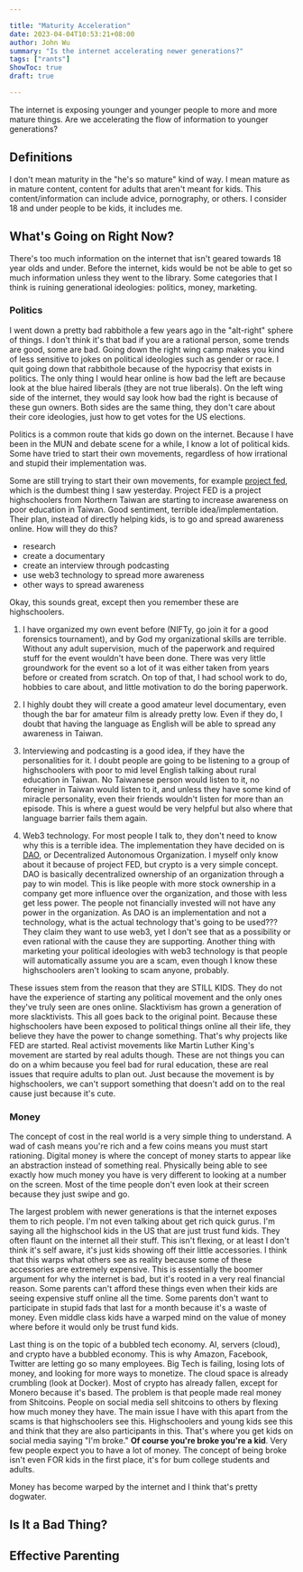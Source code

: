 ```yaml
---

title: "Maturity Acceleration"
date: 2023-04-04T10:53:21+08:00
author: John Wu
summary: "Is the internet accelerating newer generations?"
tags: ["rants"]
ShowToc: true
draft: true

---
```


The internet is exposing younger and younger people to more and more mature things.
Are we accelerating the flow of information to younger generations?

## Definitions
I don't mean maturity in the "he's so mature" kind of way.
I mean mature as in mature content, content for adults that aren't meant for kids.
This content/information can include advice, pornography, or others.
I consider 18 and under people to be kids, it includes me.

## What's Going on Right Now?
There's too much information on the internet that isn't geared towards 18 year olds and under.
Before the internet, kids would be not be able to get so much information unless they went to the library.
Some categories that I think is ruining generational ideologies: politics, money, marketing.

### Politics
I went down a pretty bad rabbithole a few years ago in the "alt-right" sphere of things.
I don't think it's that bad if you are a rational person, some trends are good, some are bad.
Going down the right wing camp makes you kind of less sensitive to jokes on political ideologies such as gender or race.
I quit going down that rabbithole because of the hypocrisy that exists in politics.
The only thing I would hear online is how bad the left are because look at the blue haired liberals (they are not true liberals).
On the left wing side of the internet, they would say look how bad the right is because of these gun owners.
Both sides are the same thing, they don't care about their core ideologies, just how to get votes for the US elections.

Politics is a common route that kids go down on the internet.
Because I have been in the MUN and debate scene for a while, I know a lot of political kids.
Some have tried to start their own movements, regardless of how irrational and stupid their implementation was.

Some are still trying to start their own movements, for example [project fed](https://www.instagram.com/project_fed/), which is the dumbest thing I saw yesterday.
Project FED is a project highschoolers from Northern Taiwan are starting to increase awareness on poor education in Taiwan.
Good sentiment, terrible idea/implementation.
Their plan, instead of directly helping kids, is to go and spread awareness online.
How will they do this?
- research
- create a documentary
- create an interview through podcasting
- use web3 technology to spread more awareness
- other ways to spread awareness

Okay, this sounds great, except then you remember these are highschoolers.
1. I have organized my own event before (NIFTy, go join it for a good forensics tournament), and by God my organizational skills are terrible.
Without any adult supervision, much of the paperwork and required stuff for the event wouldn't have been done.
There was very little groundwork for the event so a lot of it was either taken from years before or created from scratch.
On top of that, I had school work to do, hobbies to care about, and little motivation to do the boring paperwork.

2. I highly doubt they will create a good amateur level documentary, even though the bar for amateur film is already pretty low.
Even if they do, I doubt that having the language as English will be able to spread any awareness in Taiwan.

3. Interviewing and podcasting is a good idea, if they have the personalities for it.
I doubt people are going to be listening to a group of highschoolers with poor to mid level English talking about rural education in Taiwan.
No Taiwanese person would listen to it, no foreigner in Taiwan would listen to it, and unless they have some kind of miracle personality, even their friends wouldn't listen for more than an episode.
This is where a guest would be very helpful but also where that language barrier fails them again.

4. Web3 technology. For most people I talk to, they don't need to know why this is a terrible idea.
The implementation they have decided on is [DAO](https://www.investopedia.com/tech/what-dao/), or Decentralized Autonomous Organization.
I myself only know about it because of project FED, but crypto is a very simple concept.
DAO is basically decentralized ownership of an organization through a pay to win model.
This is like people with more stock ownership in a company get more influence over the organization, and those with less get less power.
The people not financially invested will not have any power in the organization.
As DAO is an implementation and not a technology, what is the actual technology that's going to be used???
They claim they want to use web3, yet I don't see that as a possibility or even rational with the cause they are supporting.
Another thing with marketing your political ideologies with web3 technology is that people will automatically assume you are a scam, even though I know these highschoolers aren't looking to scam anyone, probably.

These issues stem from the reason that they are STILL KIDS.
They do not have the experience of starting any political movement and the only ones they've truly seen are ones online.
Slacktivism has grown a generation of more slacktivists.
This all goes back to the original point.
Because these highschoolers have been exposed to political things online all their life, they believe they have the power to change something.
That's why projects like FED are started.
Real activist movements like Martin Luther King's movement are started by real adults though.
These are not things you can do on a whim because you feel bad for rural education, these are real issues that require adults to plan out.
Just because the movement is by highschoolers, we can't support something that doesn't add on to the real cause just because it's cute.

### Money
The concept of cost in the real world is a very simple thing to understand.
A wad of cash means you're rich and a few coins means you must start rationing.
Digital money is where the concept of money starts to appear like an abstraction instead of something real.
Physically being able to see exactly how much money you have is very different to looking at a number on the screen.
Most of the time people don't even look at their screen because they just swipe and go.

The largest problem with newer generations is that the internet exposes them to rich people.
I'm not even talking about get rich quick gurus.
I'm saying all the highschool kids in the US that are just trust fund kids.
They often flaunt on the internet all their stuff.
This isn't flexing, or at least I don't think it's self aware, it's just kids showing off their little accessories.
I think that this warps what others see as reality because some of these accessories are extremely expensive.
This is essentially the boomer argument for why the internet is bad, but it's rooted in a very real financial reason.
Some parents can't afford these things even when their kids are seeing expensive stuff online all the time.
Some parents don't want to participate in stupid fads that last for a month because it's a waste of money.
Even middle class kids have a warped mind on the value of money where before it would only be trust fund kids.

Last thing is on the topic of a bubbled tech economy.
AI, servers (cloud), and crypto have a bubbled economy.
This is why Amazon, Facebook, Twitter are letting go so many employees.
Big Tech is failing, losing lots of money, and looking for more ways to monetize.
The cloud space is already crumbling (look at Docker).
Most of crypto has already fallen, except for Monero because it's based.
The problem is that people made real money from Shitcoins.
People on social media sell shitcoins to others by flexing how much money they have.
The main issue I have with this apart from the scams is that highschoolers see this.
Highschoolers and young kids see this and think that they are also participants in this.
That's where you get kids on social media saying "I'm broke."
**Of course you're broke you're a kid**.
Very few people expect you to have a lot of money.
The concept of being broke isn't even FOR kids in the first place, it's for bum college students and adults.

Money has become warped by the internet and I think that's pretty dogwater.

## Is It a Bad Thing?

## Effective Parenting
